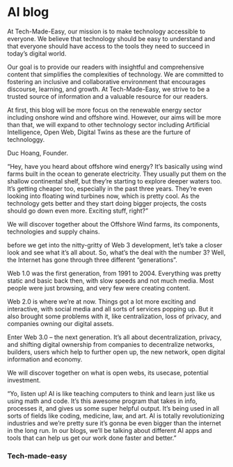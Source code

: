 # AI blog

At Tech-Made-Easy, our mission is to make technology accessible to everyone. We believe that technology should be easy to understand and that everyone should have access to the tools they need to succeed in today’s digital world.

Our goal is to provide our readers with insightful and comprehensive content that simplifies the complexities of technology. We are committed to fostering an inclusive and collaborative environment that encourages discourse, learning, and growth. At Tech-Made-Easy, we strive to be a trusted source of information and a valuable resource for our readers.

At first, this blog will be more focus on the renewable energy sector including onshore wind and offshore wind. However, our aims will be more than that, we will expand to other technology sector including Artificial Intelligence, Open Web, Digital Twins as these are the furture of technologgy.

Duc Hoang, Founder.

“Hey, have you heard about offshore wind energy? It’s basically using wind farms built in the ocean to generate electricity. They usually put them on the shallow continental shelf, but they’re starting to explore deeper waters too. It’s getting cheaper too, especially in the past three years. They’re even looking into floating wind turbines now, which is pretty cool. As the technology gets better and they start doing bigger projects, the costs should go down even more. Exciting stuff, right?”

We will discover together about the Offshore Wind farms, its components, technologies and supply chains.

before we get into the nitty-gritty of Web 3 development, let’s take a closer look and see what it’s all about. So, what’s the deal with the number 3? Well, the Internet has gone through three different “generations”.

Web 1.0 was the first generation, from 1991 to 2004. Everything was pretty static and basic back then, with slow speeds and not much media. Most people were just browsing, and very few were creating content.

Web 2.0 is where we’re at now. Things got a lot more exciting and interactive, with social media and all sorts of services popping up. But it also brought some problems with it, like centralization, loss of privacy, and companies owning our digital assets.

Enter Web 3.0 – the next generation. It’s all about decentralization, privacy, and shifting digital ownership from companies to decentralize networks, builders, users which help to further open up, the new network, open digital information and economy.

We will discover together on what is open webs, its usecase, potential investment.

“Yo, listen up! AI is like teaching computers to think and learn just like us using math and code. It’s this awesome program that takes in info, processes it, and gives us some super helpful output. It’s being used in all sorts of fields like coding, medicine, law, and art. AI is totally revolutionizing industries and we’re pretty sure it’s gonna be even bigger than the internet in the long run. In our blogs, we’ll be talking about different AI apps and tools that can help us get our work done faster and better.”

### Tech-made-easy

